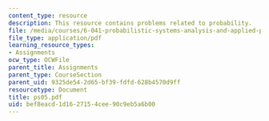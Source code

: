 ```yaml
---
content_type: resource
description: This resource contains problems related to probability.
file: /media/courses/6-041-probabilistic-systems-analysis-and-applied-probability-spring-2006/bef8eacd1d1627154cee90c9eb5a6b00_ps05.pdf
file_type: application/pdf
learning_resource_types:
- Assignments
ocw_type: OCWFile
parent_title: Assignments
parent_type: CourseSection
parent_uid: 9325de54-2d65-bf39-fdfd-628b4570d9ff
resourcetype: Document
title: ps05.pdf
uid: bef8eacd-1d16-2715-4cee-90c9eb5a6b00
---
```

